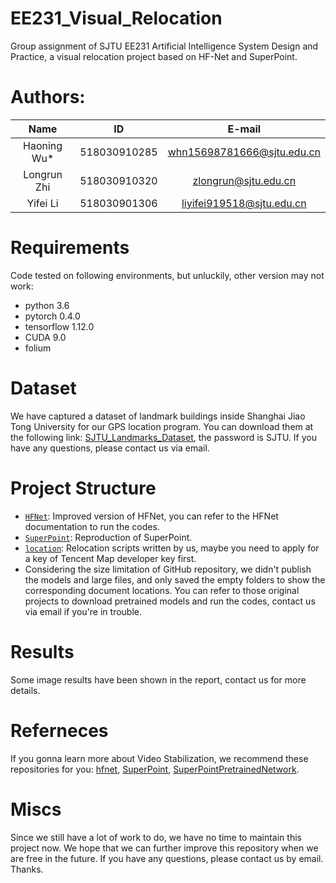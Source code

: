 # EE231_Visual_Relocation
Group assignment of SJTU EE231 Artificial Intelligence System Design and Practice, a visual relocation project based on HF-Net and SuperPoint.

# Authors:
| Name | ID | E-mail |
| :-----: | :----: | :----: |
| Haoning Wu* | 518030910285 | whn15698781666@sjtu.edu.cn |
| Longrun Zhi | 518030910320 | zlongrun@sjtu.edu.cn |
| Yifei Li | 518030901306 | liyifei919518@sjtu.edu.cn |

# Requirements
Code tested on following environments, but unluckily, other version may not work:
* python 3.6
* pytorch 0.4.0
* tensorflow 1.12.0
* CUDA 9.0
* folium

# Dataset
We have captured a dataset of landmark buildings inside Shanghai Jiao Tong University for our GPS location program. You can download them at the following link: [SJTU_Landmarks_Dataset](https://jbox.sjtu.edu.cn/l/LFjMRw), the password is SJTU. If you have any questions, please contact us via email.

# Project Structure
* [`HFNet`](HFNet): Improved version of HFNet, you can refer to the HFNet documentation to run the codes.
* [`SuperPoint`](SuperPoint): Reproduction of SuperPoint.
* [`location`](location.py): Relocation scripts written by us, maybe you need to apply for a key of Tencent Map developer key first.
* Considering the size limitation of GitHub repository, we didn't publish the models and large files, and only saved the empty folders to show the corresponding document locations. You can refer to those original projects to download pretrained models and run the codes, contact us via email if you're in trouble.

# Results 
 Some image results have been shown in the report, contact us for more details.

# Referneces
 If you gonna learn more about Video Stabilization, we recommend these repositories for you: [hfnet](https://github.com/ethz-asl/hfnet), [SuperPoint](https://github.com/rpautrat/SuperPoint), [SuperPointPretrainedNetwork](https://github.com/magicleap/SuperPointPretrainedNetwork).

# Miscs
 Since we still have a lot of work to do, we have no time to maintain this project now. We hope that we can further improve this repository when we are free in the future. If you have any questions, please contact us by email. Thanks.
